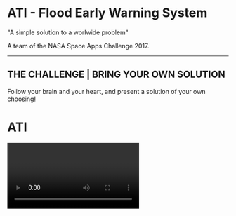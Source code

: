 # ATI - Flood Early Warning System
"A simple solution to a worlwide problem"

A team of the NASA Space Apps Challenge 2017.

---

[//]: # (Image References)
[ATI]: ./img/ATI%2016-9.png

## THE CHALLENGE | BRING YOUR OWN SOLUTION
Follow your brain and your heart, and present a solution of your own choosing!

# ATI
<video>

### A Flood Early Warning System based on SMS messages

![ATI logo][ATI]

## Mission
This project looks forward to creating a system able to warn people in vulnerable situations on upcoming floods. This allows them to be prepared and act in advance. We are deeply motivated by the Sustainable Development Goal (SDG) 1.5, adopted by the United Nations General Assembly."By 2030, build the resilience of the poor and those in vulnerable situations and reduce their exposure and vulnerability to climate-related extreme events and other economic, social and environmental shocks and disasters."

On our first approach, we focused on the local city of Comodoro Rivadavia, Chubut, Argentina. This choice has been made as it was severely damaged by a huge flood last month. This has repeated over the last years. The topology of the surroundings and the climate change make this a vulnerable city.

## How it works
It's actually pretty simple. The system uses data from The Weather Company and the National Meteorological Service (SMN - Argentina) to run Machine Learning algorithms and forecast of the probability of floods in the next 12 hours. In particular, it takes in measurements of the temperature, barometric pressure, wind direction and speed and clouds shape to make predictions based on an Artificial Intelligence model trained with historical data of the region. When the output probability exceeds a predefined level the system fires an alert. This consists on broadcasting a warning SMS message to every cell phone connected to the antennas near the natural hazard.

## The message
The warning message provides information on shelter locations for people as well as livestock. It also gives critical advice on leaving their belongings at home and are the most dangerous zones:

```
IMMINENT FLOOD ALERT - 95% probability of flood within the next 12hs in your area.

Your nearest evacuation center is located in Av. San Martin 3944. Go to the center ASAP.

Send "1" for more info on how to protect your loved ones and possessions.

- ATI, your flood early warning system. 
```

## Resources
- NASA Worldview
- IBM Bluemix / The Weather Company API
- Keras
- Tensorflow
- Python
- Fruits and pizzas

### Source
- [GitHub](https://github.com/Cschiff/MUZ)

### Media
- [NASA Space Apps Challenge 2017](https://2017.spaceappschallenge.org/challenges/ideate-and-create/bring-your-own-solution/teams/ati-flood-early-warning-system/project)
- [YouTube](https://youtu.be/UBCq1ukYE9Y)


## Bibliography
- *Krzhizhanovskaya V. V., Shirshov G. S., Melnikova N. B., Belleman R. G., Rusadi F. I., Broekhuijsen B. J., Gouldby B. P., Lhomme J., Balis B., Bubak M., Pyayt A. L., Mokhov I. I., Ozhigin A. V., Lang B., Meijer R.J.,* "Flood early warning system: design, implementation and computational modules", Procedia Computer Science, Volume 4, ICCS 2011, p 106 - 115
- *Krzhizhanovskaya V.V.,* "A roadmap to multiscale modeling of flood defense systems: from sand grain to dike failure and inundation." Proc.of ASME 2010 Computers and Information in Engineering Conf. IDETC/CIE 2010, Montreal, Canada.
- "Flood early warning system - A warning mechanism for mitigating disasters during flood." Dep of Administrarive Reforms & Public Grievances Ministry of Personnel, India.